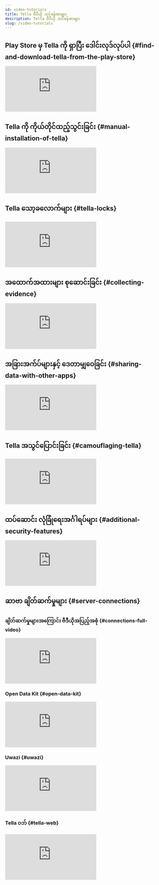 ```yaml
---
id: video-tutorials
title: Tella ဗီဒီယို သင်ခန်းစာများ
description: Tella ဗီဒီယို သင်ခန်းစာများ
slug: /video-tutorials
---
```


## Play Store မှ Tella ကို ရှာပြီး ဒေါင်းလုဒ်လုပ်ပါ {#find-and-download-tella-from-the-play-store} 
<div class="video-tutorial video-tutorial-vertical">
    <iframe src="https://player.vimeo.com/video/817029481?h=9a50648a2a&amp;badge=0&amp;autopause=0&amp;player_id=0&amp;app_id=58479" frameborder="0" allow="autoplay; fullscreen; picture-in-picture" allowfullscreen title="Find and download Tella from the Play Store"></iframe>
</div>


## Tella ကို ကိုယ်တိုင်ထည့်သွင်းခြင်း {#manual-installation-of-tella}

<div class="video-tutorial video-tutorial-vertical">
    <iframe src="https://player.vimeo.com/video/817029578?h=43ad169035&amp;badge=0&amp;autopause=0&amp;player_id=0&amp;app_id=58479" frameborder="0" allow="autoplay; fullscreen; picture-in-picture" allowfullscreen title="Manual installation of Tella"></iframe>
</div>

## Tella သော့ခလောက်များ {#tella-locks}

<div class="video-tutorial video-tutorial-vertical">
    <iframe src="https://player.vimeo.com/video/817029634?h=3ab7fbfb6f&amp;badge=0&amp;autopause=0&amp;player_id=0&amp;app_id=58479" frameborder="0" allow="autoplay; fullscreen; picture-in-picture" allowfullscreen title="Tella Locks"></iframe>
</div>

## အထောက်အထားများ စုဆောင်းခြင်း {#collecting-evidence} 

<div class="video-tutorial video-tutorial-vertical">
    <iframe src="https://player.vimeo.com/video/817029720?h=c32c8c1b6b&amp;badge=0&amp;autopause=0&amp;player_id=0&amp;app_id=58479" frameborder="0" allow="autoplay; fullscreen; picture-in-picture" allowfullscreen title="Collecting evidence"></iframe>
</div>

## အခြားအက်ပ်များနှင့် ဒေတာမျှဝေခြင်း {#sharing-data-with-other-apps}

<div class="video-tutorial video-tutorial-vertical">
    <iframe src="https://player.vimeo.com/video/817029784?h=9e93d86356&amp;badge=0&amp;autopause=0&amp;player_id=0&amp;app_id=58479" frameborder="0" allow="autoplay; fullscreen; picture-in-picture" allowfullscreen title="Sharing data with other apps"></iframe>
</div>

## Tella အသွင်ပြောင်းခြင်း {#camouflaging-tella}

<div class="video-tutorial video-tutorial-vertical">
    <iframe src="https://player.vimeo.com/video/817029855?h=577e373adb&amp;badge=0&amp;autopause=0&amp;player_id=0&amp;app_id=58479" frameborder="0" allow="autoplay; fullscreen; picture-in-picture" allowfullscreen title="Camouflaging Tella"></iframe>
</div>

## ထပ်ဆောင်း လုံခြုံရေးအင်္ဂါရပ်များ {#additional-security-features}

<div class="video-tutorial video-tutorial-vertical">
    <iframe src="https://player.vimeo.com/video/817030618?h=5f2269c6af&amp;badge=0&amp;autopause=0&amp;player_id=0&amp;app_id=58479" frameborder="0" allow="autoplay; fullscreen; picture-in-picture" allowfullscreen title="Additional security features"></iframe>
</div>

## ဆာဗာ ချိတ်ဆက်မှုများ {#server-connections}

### ချိတ်ဆက်မှုများအကြောင်း ဗီဒီယိုအပြည့်အစုံ {#connections-full-video}
<div class="video-tutorial video-tutorial-landscape">
    <iframe src="https://player.vimeo.com/video/823194383?h=2e40ccc951&amp;badge=0&amp;autopause=0&amp;player_id=0&amp;app_id=58479" frameborder="0" allow="autoplay; fullscreen; picture-in-picture" allowfullscreen  title="Connections - Full video"></iframe>
</div>


### Open Data Kit {#open-data-kit}
<div class="video-tutorial video-tutorial-vertical">
    <iframe src="https://player.vimeo.com/video/817030533?h=8e0cfee806&amp;badge=0&amp;autopause=0&amp;player_id=0&amp;app_id=58479" frameborder="0" allow="autoplay; fullscreen; picture-in-picture" allowfullscreen title="Server connections - Open Data Kit"></iframe>
</div>


### Uwazi {#uwazi}
<div class="video-tutorial video-tutorial-vertical">
    <iframe src="https://player.vimeo.com/video/817030804?h=7d6d411314&amp;badge=0&amp;autopause=0&amp;player_id=0&amp;app_id=58479" frameborder="0" allow="autoplay; fullscreen; picture-in-picture" allowfullscreen title="Server connections - Uwazi"></iframe>
</div>

### Tella ဝဘ် {#tella-web}
<div class="video-tutorial video-tutorial-vertical">
    <iframe src="https://player.vimeo.com/video/817030882?h=e132b3acba&amp;badge=0&amp;autopause=0&amp;player_id=0&amp;app_id=58479" frameborder="0" allow="autoplay; fullscreen; picture-in-picture" allowfullscreen title="Server connections - Tella Web"></iframe>
</div>












